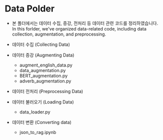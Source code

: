 # Data Polder
- 본 폴더에서는 데이터 수집, 증강, 전처리 등 데이터 관련 코드를 정리하였습니다.\
  In this forlder, we've organized data-related code, including data collection, augmentation, and preprocessing.

- 데이터 수집 (Collecting Data)

- 데이터 증강 (Augmenting Data)
  - augment_english_data.py
  - data_augmentation.py
  - BERT_augmentation.py
  - adverb_augmentation.py

- 데이터 전처리 (Preprocessing Data)

- 데이터 불러오기 (Loading Data)
  - data_loader.py

- 데이터 변환 (Converting data)
  - json_to_rag.ipynb
